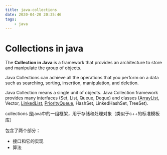 ```yaml
---
title: java-collections
date: 2020-04-20 20:35:46
tags:
	- java
---
```


# Collections in java

The **Collection in Java** is a framework that provides an architecture to store and manipulate the group of objects.

Java Collections can achieve all the operations that you perform on a data such as searching, sorting, insertion, manipulation, and deletion.

Java Collection means a single unit of objects. Java Collection framework provides many interfaces (Set, List, Queue, Deque) and classes ([ArrayList](https://www.javatpoint.com/java-arraylist), Vector, [LinkedList](https://www.javatpoint.com/java-linkedlist), [PriorityQueue](https://www.javatpoint.com/java-priorityqueue), HashSet, LinkedHashSet, TreeSet).

<!-- more -->

collections 是java中的一组框架，用于存储和处理对象（类似于c++的标准模板库）

包含了两个部分：

* 接口和它的实现
* 算法